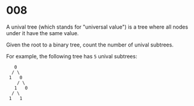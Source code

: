 [_metadata_:number]:-      "8"
[_metadata_:difficulty]:-  "Easy"
[_metadata_:asker]:-       "Google"

# 008

A unival tree (which stands for "universal value") is a tree where all nodes under it have the same value.

Given the root to a binary tree, count the number of unival subtrees.

For example, the following tree has `5` unival subtrees:

```
   0
  / \
 1   0
    / \
   1   0
  / \
 1   1
```
